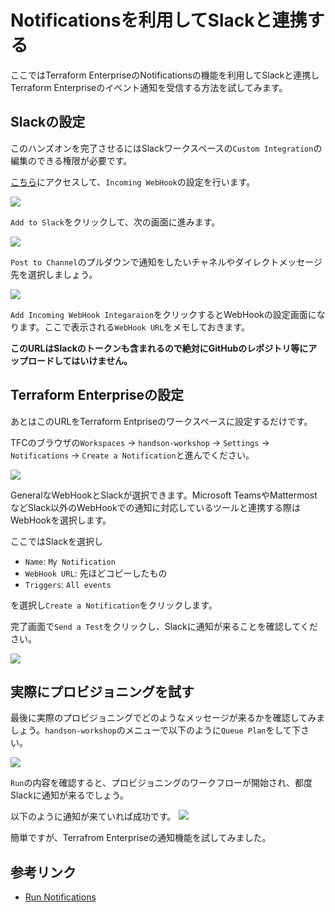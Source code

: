 # Notificationsを利用してSlackと連携する

ここではTerraform EnterpriseのNotificationsの機能を利用してSlackと連携しTerraform Enterpriseのイベント通知を受信する方法を試してみます。

## Slackの設定

このハンズオンを完了させるにはSlackワークスペースの`Custom Integration`の編集のできる権限が必要です。

[こちら](https://hashicorp-apac.slack.com/apps/manage/custom-integrations)にアクセスして、`Incoming WebHook`の設定を行います。

<kbd>
  <img src="https://github-image-tkaburagi.s3.ap-northeast-1.amazonaws.com/terraform-workshop/notifications-1.png">
</kbd>

`Add to Slack`をクリックして、次の画面に進みます。

<kbd>
  <img src="https://github-image-tkaburagi.s3.ap-northeast-1.amazonaws.com/terraform-workshop/notifications-2.png">
</kbd>

`Post to Channel`のプルダウンで通知をしたいチャネルやダイレクトメッセージ先を選択しましょう。　

<kbd>
  <img src="https://github-image-tkaburagi.s3.ap-northeast-1.amazonaws.com/terraform-workshop/notifications-3.png">
</kbd>

`Add Incoming WebHook Integaraion`をクリックするとWebHookの設定画面になります。ここで表示される`WebHook URL`をメモしておきます。


**このURLはSlackのトークンも含まれるので絶対にGitHubのレポジトリ等にアップロードしてはいけません。**

## Terraform Enterpriseの設定

あとはこのURLをTerraform Entpriseのワークスペースに設定するだけです。

TFCのブラウザの`Workspaces` -> `handson-workshop` -> `Settings` -> `Notifications` -> `Create a Notification`と進んでください。

<kbd>
  <img src="https://github-image-tkaburagi.s3.ap-northeast-1.amazonaws.com/terraform-workshop/notifications-4.png">
</kbd>

GeneralなWebHookとSlackが選択できます。Microsoft TeamsやMattermostなどSlack以外のWebHookでの通知に対応しているツールと連携する際はWebHookを選択します。

ここではSlackを選択し

* `Name`: `My Notification`
* `WebHook URL`: 先ほどコピーしたもの
* `Triggers`: `All events`

を選択し`Create a Notification`をクリックします。

完了画面で`Send a Test`をクリックし、Slackに通知が来ることを確認してください。

<kbd>
  <img src="https://github-image-tkaburagi.s3.ap-northeast-1.amazonaws.com/terraform-workshop/notifications-5.png">
</kbd>

## 実際にプロビジョニングを試す

最後に実際のプロビジョニングでどのようなメッセージが来るかを確認してみましょう。`handson-workshop`のメニューで以下のように`Queue Plan`をして下さい。

<kbd>
  <img src="https://github-image-tkaburagi.s3.ap-northeast-1.amazonaws.com/terraform-workshop/notifications-6.png">
</kbd>

`Run`の内容を確認すると、プロビジョニングのワークフローが開始され、都度Slackに通知が来るでしょう。


以下のように通知が来ていれば成功です。
<kbd>
  <img src="https://github-image-tkaburagi.s3.ap-northeast-1.amazonaws.com/terraform-workshop/notifications-7.png">
</kbd>

簡単ですが、Terrafrom Enterpriseの通知機能を試してみました。

## 参考リンク
* [Run Notifications](https://www.terraform.io/docs/cloud/workspaces/notifications.htmlz)